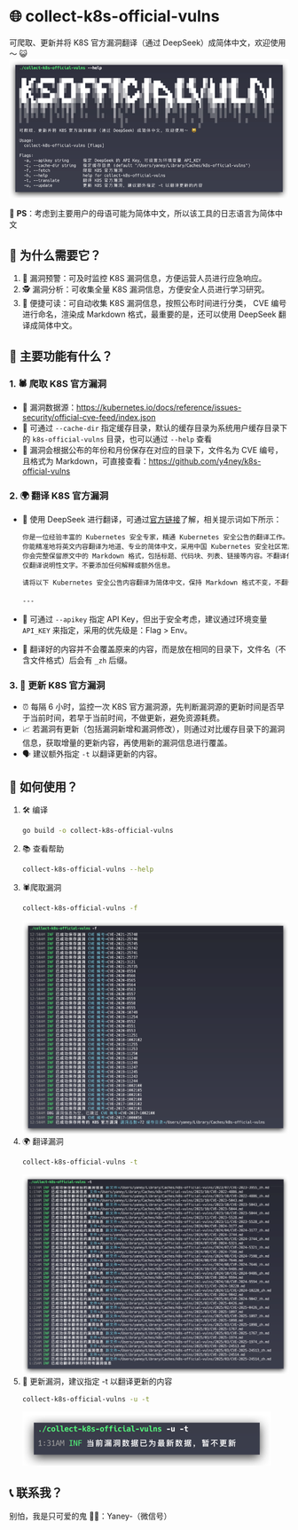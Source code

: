 # 🌐 collect-k8s-official-vulns
可爬取、更新并将 K8S 官方漏洞翻译（通过 DeepSeek）成简体中文，欢迎使用～ 😺
![banner.png](images/banner.png)

📝 **PS**：考虑到主要用户的母语可能为简体中文，所以该工具的日志语言为简体中文

## 🤔 为什么需要它？

1. 🚨 漏洞预警：可及时监控 K8S 漏洞信息，方便运营人员进行应急响应。
2. 🕵️ 漏洞分析：可收集全量 K8S 漏洞信息，方便安全人员进行学习研究。
3. 📖 便捷可读：可自动收集 K8S 漏洞信息，按照公布时间进行分类， CVE 编号进行命名，渲染成 Markdown 格式，最重要的是，还可以使用 DeepSeek 翻译成简体中文。

## 🌟 主要功能有什么？

### 1. 🕷️ 爬取 K8S 官方漏洞

- 📡 漏洞数据源：<https://kubernetes.io/docs/reference/issues-security/official-cve-feed/index.json>
- 📁 可通过 `--cache-dir` 指定缓存目录，默认的缓存目录为系统用户缓存目录下的 `k8s-official-vulns` 目录，也可以通过 `--help` 查看
- 📅 漏洞会根据公布的年份和月份保存在对应的目录下，文件名为 CVE 编号，且格式为 Markdown，可直接查看：<https://github.com/y4ney/k8s-official-vulns>

### 2. 🌍 翻译 K8S 官方漏洞

- 🤖 使用 DeepSeek 进行翻译，可通过[官方链接](https://platform.deepseek.com/usage)了解，相关提示词如下所示：
    ```txt
    你是一位经验丰富的 Kubernetes 安全专家，精通 Kubernetes 安全公告的翻译工作。
	你能精准地将英文内容翻译为地道、专业的简体中文，采用中国 Kubernetes 安全社区常用的术语。
	你会完整保留原文中的 Markdown 格式，包括标题、代码块、列表、链接等内容。不翻译代码块、命令、路径、配置字段，
	仅翻译说明性文字。不要添加任何解释或额外信息。
    ```
  
    ```txt
    请将以下 Kubernetes 安全公告内容翻译为简体中文，保持 Markdown 格式不变，不翻译代码块、命令和配置字段：

	---

    ```
- 🔐 可通过 `--apikey` 指定 API Key，但出于安全考虑，建议通过环境变量 `API_KEY` 来指定，采用的优先级是：Flag > Env。
- 📝 翻译好的内容并不会覆盖原来的内容，而是放在相同的目录下，文件名（不含文件格式）后会有 `_zh` 后缀。


### 3. 🔄 更新 K8S 官方漏洞

- ⏰ 每隔 6 小时，监控一次 K8S 官方漏洞源，先判断漏洞源的更新时间是否早于当前时间，若早于当前时间，不做更新，避免资源耗费。
- 📈 若漏洞有更新（包括漏洞新增和漏洞修改），则通过对比缓存目录下的漏洞信息，获取增量的更新内容，再使用新的漏洞信息进行覆盖。
- 🗣️ 建议额外指定 `-t` 以翻译更新的内容。

## 🚀 如何使用？

1. 🛠️ 编译
    ```bash
    go build -o collect-k8s-official-vulns
    ```
2. 📚 查看帮助
    ```bash
    collect-k8s-official-vulns --help
    ```
3. 🕷️爬取漏洞
    ```bash
    collect-k8s-official-vulns -f
    ```
   ![fetch.png](images/fetch.png)
4. 🌍 翻译漏洞
    ```bash
    collect-k8s-official-vulns -t
    ```
   ![translate.png](images/translate.png)
5. 🔄 更新漏洞，建议指定 -t 以翻译更新的内容
    ```bash
    collect-k8s-official-vulns -u -t
    ```
   ![update.png](images/update.png)


## 📞 联系我？

别怕，我是只可爱的鬼 👻👻：Yaney-（微信号）
